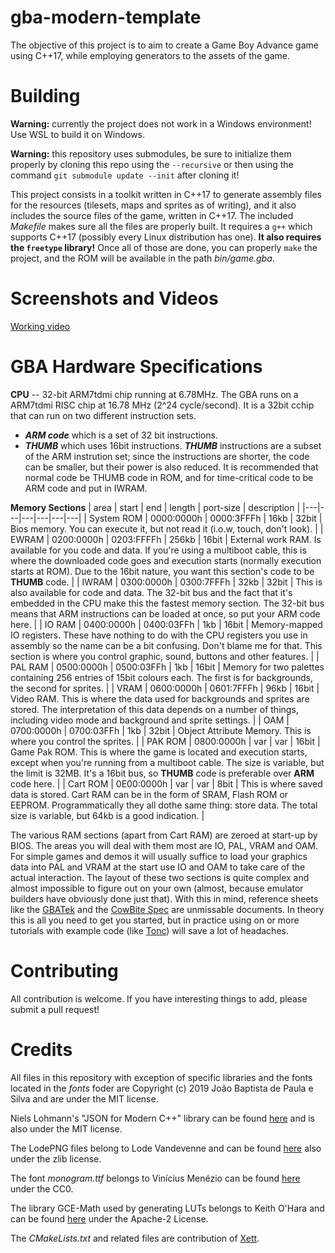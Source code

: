 gba-modern-template
==========
The objective of this project is to aim to create a Game Boy Advance game using C++17, while employing generators to the assets of the game.

Building
========
**Warning:** currently the project does not work in a Windows environment! Use WSL to build it on Windows.

**Warning:** this repository uses submodules, be sure to initialize them properly by cloning this repo using the `--recursive` or then using the command `git submodule update --init` after cloning it!

This project consists in a toolkit written in C++17 to generate assembly files for the resources (tilesets, maps and sprites as of writing), and it also includes the source files of the game, written in C++17. The included *Makefile* makes sure all the files are properly built. It requires a `g++` which supports C++17 (possibly every Linux distribution has one). **It also requires the `freetype` library!** Once all of those are done, you can properly `make` the project, and the ROM will be available in the path _bin/game.gba_.

Screenshots and Videos
======================

[Working video](videos/video-0.mp4)

GBA Hardware Specifications
============
**CPU** -- 32-bit ARM7tdmi chip running at 6.78MHz.
The GBA runs on a ARM7tdmi RISC chip at 16.78 MHz (2^24 cycle/second). It is a 32bit cchip that can run on two different instruction sets.
  - ***ARM code*** which is a set of 32 bit instructions.
  - ***THUMB*** which uses 16bit instructions.
***THUMB*** instructions are a subset of the ARM instrution set; since the instructions are shorter, the code can be smaller, but their power is also reduced. It is recommended that normal code be THUMB code in ROM, and for time-critical code to be ARM code and put in IWRAM.

**Memory Sections**
| area | start | end | length | port-size | description |
|---|---|---|---|---|---|
| System ROM | 0000:0000h | 0000:3FFFh | 16kb | 32bit | Bios memory. You can execute it, but not read it (i.o.w, touch, don't look). |
| EWRAM | 0200:0000h | 0203:FFFFh | 256kb | 16bit | External work RAM. Is available for you code and data. If you're using a multiboot cable, this is where the downloaded code goes and execution starts (normally execution starts at ROM). Due to the 16bit nature, you want this section's code to be **THUMB** code. |
| IWRAM | 0300:0000h | 0300:7FFFh | 32kb | 32bit | This is also available for code and data. The 32-bit bus and  the fact that it's embedded in the CPU make this the fastest memory section. The 32-bit bus means that ARM instructions can be loaded at once, so put your ARM code here. |
| IO RAM | 0400:0000h | 0400:03FFh | 1kb | 16bit | Memory-mapped IO registers. These have nothing to do with the CPU registers you use in assembly so the name can be a bit confusing. Don't blame me for that. This section is where you control graphic, sound, buttons and other features. |
| PAL RAM | 0500:0000h | 0500:03FFh | 1kb | 16bit | Memory for two palettes containing 256 entries of 15bit colours each. The first is for backgrounds, the second for sprites. |
| VRAM | 0600:0000h | 0601:7FFFh | 96kb | 16bit | Video RAM. This is where the data used for backgrounds and sprites are stored. The interpretation of this data depends on a number  of things, including video mode and background and sprite settings. |
| OAM | 0700:0000h |  0700:03FFh | 1kb | 32bit | Object Attribute Memory. This is where you control the sprites. |
| PAK ROM | 0800:0000h | var | var | 16bit | Game Pak ROM. This is where the game is located and execution starts, except when you're running from a multiboot cable. The size is variable, but the limit is 32MB. It's a 16bit bus, so **THUMB** code is preferable over **ARM** code here. |
| Cart ROM | 0E00:0000h | var | var | 8bit | This is where saved data is stored. Cart RAM can be in the form of SRAM, Flash ROM or EEPROM. Programmatically they all dothe same thing: store data. The total size is variable, but 64kb is a good indication. |

The various RAM sections (apart from Cart RAM) are zeroed at start-up by BIOS. The areas you will deal with them most are IO, PAL, VRAM and OAM. For simple games and demos it will usually suffice to load your graphics data into PAL and VRAM at the start use IO and OAM to take care of the actual interaction. The layout of these two sections is quite complex and almost impossible to figure out on your own (almost, because emulator builders have obviously done just that). With this in mind, reference sheets like the [GBATek](https://problemkaputt.de/gbatek.htm) and the [CowBite Spec](https://www.cs.rit.edu/~tjh8300/CowBite/CowBiteSpec.htm) are unmissable documents. In theory this is all you need to get you started, but in practice using on or more tutorials with example code (like [Tonc](https://www.coranac.com/tonc/text/)) will save a lot of headaches.

Contributing
============
All contribution is welcome. If you have interesting things to add, please submit a pull request!

Credits
=======
All files in this repository with exception of specific libraries and the fonts located in the _fonts_ foder are Copyright (c) 2019 João Baptista de Paula e Silva and are under the MIT license.

Niels Lohmann's "JSON for Modern C++" library can be found [here](https://github.com/nlohmann/json) and is also under the MIT license.

The LodePNG files belong to Lode Vandevenne and can be found [here](https://lodev.org/lodepng/) also under the zlib license.

The font _monogram.ttf_ belongs to Vinícius Menézio can be found [here](https://datagoblin.itch.io/monogram) under the CC0.

The library GCE-Math used by generating LUTs belongs to Keith O'Hara and can be found [here](https://github.com/kthohr/gcem) under the Apache-2 License.

The _CMakeLists.txt_  and related files are contribution of [Xett](https://github.com/Xett).
